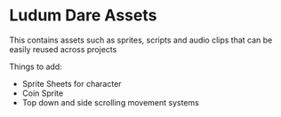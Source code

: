 # Ludum Dare Assets
This contains assets such as sprites, scripts and audio clips that can be easily reused across projects

Things to add: 

- Sprite Sheets for character
- Coin Sprite
- Top down and side scrolling movement systems
